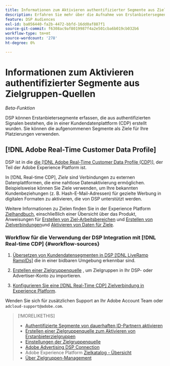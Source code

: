 ```yaml
---
title: Informationen zum Aktivieren authentifizierter Segmente aus Zielgruppen-Quellen
description: Erfahren Sie mehr über die Aufnahme von Erstanbietersegmenten aus einer Kundendatenplattform.
feature: DSP Audiences
exl-id: ba056440-fa2b-4472-bbfd-16dd0af887f1
source-git-commit: f6308ac9af8019987f4a2e501cba6b019cb032b6
workflow-type: tm+mt
source-wordcount: '278'
ht-degree: 0%

---
```


# Informationen zum Aktivieren authentifizierter Segmente aus Zielgruppen-Quellen

<!-- Doesn't specifically explain what you can do in our UI -->
*Beta-Funktion*

DSP können Erstanbietersegmente erfassen, die aus authentifizierten Signalen bestehen, die in einer Kundendatenplattform (CDP) erstellt wurden. Sie können die aufgenommenen Segmente als Ziele für Ihre Platzierungen verwenden.

## [!DNL Adobe Real-Time Customer Data Profile]

DSP ist in die [die [!DNL Adobe Real-Time Customer Data Profile (CDP)]](https://experienceleague.adobe.com/docs/experience-platform/rtcdp/overview.html), der Teil der Adobe Experience Platform ist.

In [!DNL Real-time CDP], *Ziele* sind Verbindungen zu externen Datenplattformen, die eine nahtlose Datenaktivierung ermöglichen. Beispielsweise können Sie Ziele verwenden, um Ihre bekannten Kundenbeziehungen (z. B. Hash-E-Mail-Adressen) für gezielte Werbung in digitalen Formaten zu aktivieren, die von DSP unterstützt werden.

Weitere Informationen zu Zielen finden Sie in der Experience Platform [Zielhandbuch](https://experienceleague.adobe.com/docs/experience-platform/destinations/home.html), einschließlich einer Übersicht über das Produkt, Anweisungen für [Erstellen von Ziel-Arbeitsbereichen](https://experienceleague.adobe.com/docs/experience-platform/destinations/ui/destinations-workspace.html) und [Erstellen von Zielverbindungen](https://experienceleague.adobe.com/docs/experience-platform/destinations/ui/connect-destination.html)und [Aktivieren von Daten für Ziele](https://experienceleague.adobe.com/docs/experience-platform/destinations/ui/activate/activate-segment-streaming-destinations.html).

### Workflow für die Verwendung der DSP Integration mit [!DNL Real-time CDP] {#workflow-sources}

<!-- Make sure that titles make the distinctions clear -- everything can't be "Activate XXX." -->

1. [Übersetzen von Kundendatensegmenten in DSP [!DNL LiveRamp RampIDs]](source-durable-id.md) die in einer bidbaren Umgebung erkennbar sind.<!-- I don't think I need this here: This requires DSP account-level and campaign-level settings to enable segment sharing with [!DNL LiveRamp], which will translate customer data to [!DNL RampIDs] to create targetable segments. Your Adobe Account Team will perform this configuration. -->

1. [Erstellen einer Zielgruppenquelle](source-create.md) , um Zielgruppen in Ihr DSP- oder Advertiser-Konto zu importieren.

1. [Konfigurieren Sie eine [!DNL Real-Time CDP] Zielverbindung in Experience Platform](https://experienceleague.adobe.com/docs/experience-platform/destinations/catalog/advertising/adobe-advertising-cloud-connection.html).

Wenden Sie sich für zusätzlichen Support an Ihr Adobe Account Team oder `adcloud-support@adobe.com`.

>[!MORELIKETHIS]
>
>* [Authentifizierte Segmente von dauerhaften ID-Partnern aktivieren](source-durable-id.md)
>* [Erstellen einer Zielgruppenquelle zum Aktivieren von Erstanbieterzielgruppen](source-create.md)
>* [Einstellungen der Zielgruppenquelle](source-settings.md)
>* [Adobe Advertising DSP Connection](https://experienceleague.adobe.com/docs/experience-platform/destinations/catalog/advertising/adobe-advertising-cloud-connection.html)
>* Adobe Experience Platform [Zielkatalog - Übersicht](https://experienceleague.adobe.com/docs/experience-platform/destinations/catalog/overview.html)
>* [Über Zielgruppen-Management](/help/dsp/audiences/audience-about.md)

